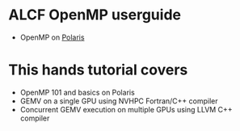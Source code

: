 # ALCF OpenMP userguide
 - OpenMP on [Polaris](https://docs.alcf.anl.gov/polaris/programming-models/openmp-polaris/)

# This hands tutorial covers
 - OpenMP 101 and basics on Polaris
 - GEMV on a single GPU using NVHPC Fortran/C++ compiler
 - Concurrent GEMV execution on multiple GPUs using LLVM C++ compiler
